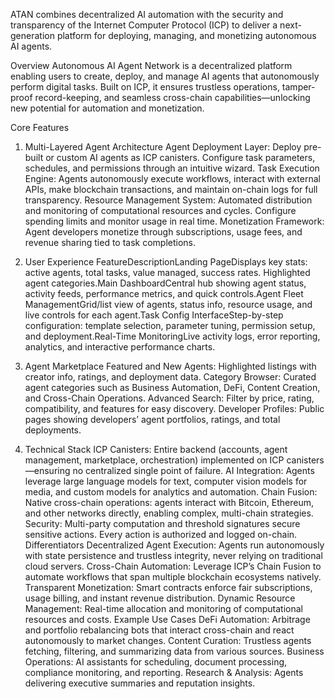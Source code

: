 ATAN combines decentralized AI automation with the security and transparency of the Internet Computer Protocol (ICP) to deliver a next-generation platform for deploying, managing, and monetizing autonomous AI agents.

Overview
Autonomous AI Agent Network is a decentralized platform enabling users to create, deploy, and manage AI agents that autonomously perform digital tasks. Built on ICP, it ensures trustless operations, tamper-proof record-keeping, and seamless cross-chain capabilities—unlocking new potential for automation and monetization.

Core Features
1. Multi-Layered Agent Architecture
Agent Deployment Layer: Deploy pre-built or custom AI agents as ICP canisters. Configure task parameters, schedules, and permissions through an intuitive wizard.
Task Execution Engine: Agents autonomously execute workflows, interact with external APIs, make blockchain transactions, and maintain on-chain logs for full transparency.
Resource Management System: Automated distribution and monitoring of computational resources and cycles. Configure spending limits and monitor usage in real time.
Monetization Framework: Agent developers monetize through subscriptions, usage fees, and revenue sharing tied to task completions.
2. User Experience
FeatureDescriptionLanding PageDisplays key stats: active agents, total tasks, value managed, success rates. Highlighted agent categories.Main DashboardCentral hub showing agent status, activity feeds, performance metrics, and quick controls.Agent Fleet ManagementGrid/list view of agents, status info, resource usage, and live controls for each agent.Task Config InterfaceStep-by-step configuration: template selection, parameter tuning, permission setup, and deployment.Real-Time MonitoringLive activity logs, error reporting, analytics, and interactive performance charts.

3. Agent Marketplace
Featured and New Agents: Highlighted listings with creator info, ratings, and deployment data.
Category Browser: Curated agent categories such as Business Automation, DeFi, Content Creation, and Cross-Chain Operations.
Advanced Search: Filter by price, rating, compatibility, and features for easy discovery.
Developer Profiles: Public pages showing developers’ agent portfolios, ratings, and total deployments.
4. Technical Stack
ICP Canisters: Entire backend (accounts, agent management, marketplace, orchestration) implemented on ICP canisters—ensuring no centralized single point of failure.
AI Integration: Agents leverage large language models for text, computer vision models for media, and custom models for analytics and automation.
Chain Fusion: Native cross-chain operations: agents interact with Bitcoin, Ethereum, and other networks directly, enabling complex, multi-chain strategies.
Security: Multi-party computation and threshold signatures secure sensitive actions. Every action is authorized and logged on-chain.
Differentiators
Decentralized Agent Execution: Agents run autonomously with state persistence and trustless integrity, never relying on traditional cloud servers.
Cross-Chain Automation: Leverage ICP’s Chain Fusion to automate workflows that span multiple blockchain ecosystems natively.
Transparent Monetization: Smart contracts enforce fair subscriptions, usage billing, and instant revenue distribution.
Dynamic Resource Management: Real-time allocation and monitoring of computational resources and costs.
Example Use Cases
DeFi Automation: Arbitrage and portfolio rebalancing bots that interact cross-chain and react autonomously to market changes.
Content Curation: Trustless agents fetching, filtering, and summarizing data from various sources.
Business Operations: AI assistants for scheduling, document processing, compliance monitoring, and reporting.
Research & Analysis: Agents delivering executive summaries and reputation insights.

